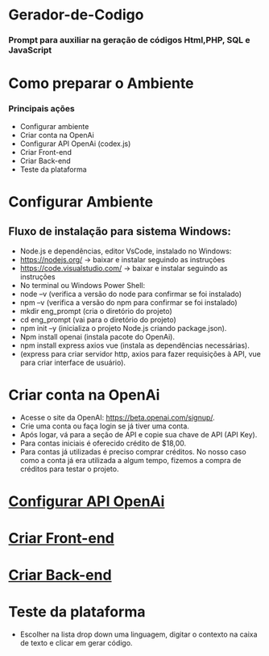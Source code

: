 # Gerador-de-Codigo

### Prompt para auxiliar na geração de códigos Html,PHP, SQL e JavaScript

# Como preparar o Ambiente

### Principais ações
 - Configurar ambiente
 - Criar conta na OpenAi
 - Configurar API OpenAi (codex.js)
 - Criar Front-end
 - Criar Back-end
 - Teste da plataforma

# Configurar Ambiente
## Fluxo de instalação para sistema Windows:
 - Node.js e dependências, editor VsCode, instalado no Windows:
 - https://nodejs.org/ -> baixar e instalar seguindo as instruções
 - https://code.visualstudio.com/ -> baixar e instalar seguindo as instruções
 - No terminal ou Windows Power Shell:
 - node –v (verifica a versão do node para confirmar se foi instalado) 
 - npm –v (verifica a versão do npm para confirmar se foi instalado) 
 - mkdir eng_prompt (cria o diretório do projeto)
 - cd eng_prompt (vai para o diretório do projeto)
 - npm init –y (inicializa o projeto Node.js criando package.json).
 - Npm install openai (instala pacote do OpenAi).
 - npm install express axios vue (instala as dependências necessárias).
 - (express para criar servidor http, axios para fazer requisições à API, vue para criar interface de usuário).

# Criar conta na OpenAi
 - Acesse o site da OpenAI: https://beta.openai.com/signup/.
 - Crie uma conta ou faça login se já tiver uma conta.
 - Após logar, vá para a seção de API e copie sua chave de API (API Key).
 - Para contas iniciais é oferecido crédito de $18,00.
 - Para contas já utilizadas é preciso comprar créditos. No nosso caso como a conta já era utilizada a algum tempo, fizemos a compra de créditos para testar o projeto.
# [Configurar API OpenAi](https://github.com/MauroNadalin/Gerador-de-Codigo/blob/main/codex.js)

# [Criar Front-end](https://github.com/MauroNadalin/Gerador-de-Codigo/blob/main/index.html.js)
# [Criar Back-end](https://github.com/MauroNadalin/Gerador-de-Codigo/blob/main/server.js)
# Teste da plataforma
 - Escolher na lista drop down uma linguagem, digitar o contexto na caixa de texto e clicar em gerar código.


